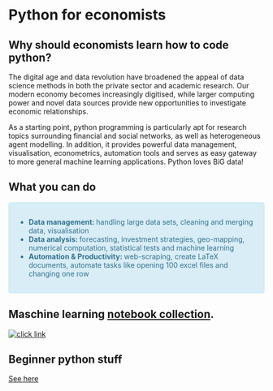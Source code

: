 # Python for economists

## Why should economists learn how to code python? 

The digital age and data revolution have broadened the appeal of data science methods in both the private sector and academic research. Our modern economy becomes increasingly digitised, while larger computing power and novel data sources provide new opportunities to investigate economic relationships. 

As a starting point, python programming is particularly apt for research topics surrounding financial and social networks, as well as heterogeneous agent modelling. In addition, it provides powerful data management, visualisation, econometrics, automation tools and serves as easy gateway to more general machine learning applications. Python loves BiG data! 

## What you can do

 

<!-- <div style="padding: 15px; border: 1px solid transparent; border-color: transparent; margin-bottom: 20px; border-radius: 4px; color: #3c763d; background-color: #dff0d8; border-color: #d6e9c6;">
I am a success message
</div>

<div style="padding: 15px; border: 1px solid transparent; border-color: transparent; margin-bottom: 20px; border-radius: 4px; color: #a94442; background-color: #f2dede; border-color: #ebccd1;">
I am an error message
</div> -->

<div style="padding: 15px; border: 1px solid transparent; border-color: transparent; margin-bottom: 20px; border-radius: 4px; color: #31708f; background-color: #d9edf7; border-color: #bce8f1;">
	<div class="linelist">
    <ul>
        <li> <b>Data management: </b> handling large data sets, cleaning and merging data, visualisation</li>
        <li><b>Data analysis: </b> forecasting, investment strategies, geo-mapping, numerical computation, statistical tests and machine learning </li>
        <li> <b>Automation & Productivity: </b> web-scraping, create LaTeX documents, automate tasks like opening 100 excel files and changing one row</li>
    </ul>
</div>
</div>


## Maschine learning [notebook collection](https://www.google.com/url?q=https%3A%2F%2Fdiegoinacio.github.io%2Fmachine-learning-notebooks%2F%3Ffbclid%3DIwAR0AwDmM7XbGVyaDqNcsIHhczC2tmlPRa5fXosZOl6BTM5co-DylLinYMCk&sa=D&sntz=1&usg=AFQjCNHBoJZY_UY1YwFqP8izhHJOkfCGrQ).

[![click link](https://lh4.googleusercontent.com/wg396DF6PPrFAttloxIBJLlFcxELpCrJI7OobigvFWQWVN7Vt47-sbCBmpOKxhY5gKqPsPJgJfTW79aje0vxdqimlHGvn9vUl2NBgMgxx77ms3jwKw=w1280)](https://www.google.com/url?q=https%3A%2F%2Fdiegoinacio.github.io%2Fmachine-learning-notebooks%2F%3Ffbclid%3DIwAR0AwDmM7XbGVyaDqNcsIHhczC2tmlPRa5fXosZOl6BTM5co-DylLinYMCk&sa=D&sntz=1&usg=AFQjCNHBoJZY_UY1YwFqP8izhHJOkfCGrQ)
 
## Beginner python stuff 

[See here](/blog/2020/installpy/)


	
   

